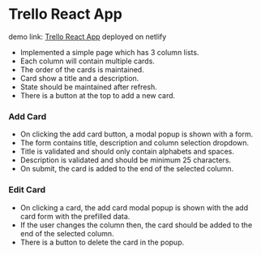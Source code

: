 # Trello React App
demo link: [Trello React App](https://spectacular-melba-4823ad.netlify.app/)
deployed on netlify
- Implemented a simple page which has 3 column lists.
- Each column will contain multiple cards.
- The order of the cards is maintained.
- Card show a title and a description.
- State should be maintained after refresh.
- There is a button at the top to add a new card.

### Add Card
- On clicking the add card button, a modal popup is shown with a form.
- The form contains title, description and column selection dropdown.
- Title is validated and should only contain alphabets and spaces.
- Description is validated and should be minimum 25 characters.
- On submit, the card is added to the end of the selected column.

### Edit Card
- On clicking a card, the add card modal popup is shown with the add card form with the prefilled data.
- If the user changes the column then, the card should be added to the end of the selected column.
- There is a button to delete the card in the popup.


